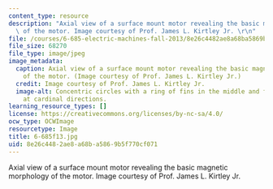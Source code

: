 ```yaml
---
content_type: resource
description: "Axial view of a surface mount motor revealing the basic magnetic morphology\
  \ of the motor. Image courtesy of Prof. James L. Kirtley Jr. \r\n"
file: /courses/6-685-electric-machines-fall-2013/8e26c4482ae8a68ba5869b5f770cf071_6-685f13.jpg
file_size: 68270
file_type: image/jpeg
image_metadata:
  caption: Axial view of a surface mount motor revealing the basic magnetic morphology
    of the motor. (Image courtesy of Prof. James L. Kirtley Jr.)
  credit: Image courtesy of Prof. James L. Kirtley Jr.
  image-alt: Concentric circles with a ring of fins in the middle and four small rectangles
    at cardinal directions.
learning_resource_types: []
license: https://creativecommons.org/licenses/by-nc-sa/4.0/
ocw_type: OCWImage
resourcetype: Image
title: 6-685f13.jpg
uid: 8e26c448-2ae8-a68b-a586-9b5f770cf071
---
```

Axial view of a surface mount motor revealing the basic magnetic morphology of the motor. Image courtesy of Prof. James L. Kirtley Jr. 
